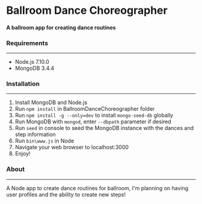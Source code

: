 # Ballroom Dance Choreographer

#### A ballroom app for creating dance routines

### Requirements
---
* Node.js 7.10.0
* MongoDB 3.4.4

### Installation
---
1. Install MongoDB and Node.js
2. Run `npm install` in BallroomDanceChoreographer folder
3. Run `npm install -g --only=dev` to install `mongo-seed-db` globally
3. Run MongoDB with `mongod`, enter `--dbpath` parameter if desired
4. Run `seed` in console to seed the MongoDB instance with the dances
and step information
5. Run `bin\www.js` in Node
6. Navigate your web browser to localhost:3000
7. Enjoy!

### About
---
A Node app to create dance routines for ballroom, I'm planning on having
user profiles and the ability to create new steps!
